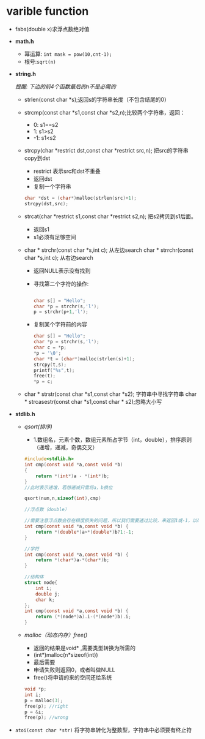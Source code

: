 # varible function

- fabs(double x)求浮点数绝对值
- **math.h**
    - 幂运算: `int mask = pow(10,cnt-1);`
    - 根号:`sqrt(n)`
- **string.h**
    
    *提醒: 下边的前4个函数最后的n不是必需的*
    
    - strlen(const char *s);返回s的字符串长度（不包含结尾的0）
    - strcmp(const char *s1,const char *s2,n);比较两个字符串，返回：
        - 0: s1==s2
        - 1: s1>s2
        - -1: s1<s2
    - strcpy(char *restrict dst,const char *restrict src,n); 把src的字符串copy到dst
        - restrict 表示src和dst不重叠
        - 返回dst
        - 复制一个字符串
        
        ```c
        char *dst = (char*)malloc(strlen(src)+1);
        strcpy(dst,src);
        ```
        
    - strcat(char *restrict s1,const char *restrict s2,n); 把s2拷贝到s1后面。
        - 返回s1
        - s1必须有足够空间
    - char * strchr(const char *s,int c);  从左边search
    char * strrchr(const char *s,int c); 从右边search
        - 返回NULL表示没有找到
        - 寻找第二个字符的操作:
            
            ```c
            
            char s[] = "Hello";
            char *p = strchr(s,'l');
            p = strchr(p+1,'l');
            ```
            
        - 复制某个字符前的内容
            
            ```c
            char s[] = "Hello";
            char *p = strchr(s,'l');
            char c = *p;
            *p = '\0';
            char *t = (char*)malloc(strlen(s)+1);
            strcpy(t,s);
            printf("%s",t);
            free(t);
            *p = c;
            
            ```
            
    - char * strstr(const char *s1,const char *s2); 字符串中寻找字符串
    char * strcasestr(const char *s1,const char * s2);忽略大小写
    
- **stdlib.h**
    - *qsort(排序)*
        - 1.数组名，元素个数，数组元素所占字节（int，double），排序原则（递增，递减，奇偶交叉）
        
        ```c
        #include<stdlib.h>
        int cmp(const void *a,const void *b)
        {
        	return *(int*)a - *(int*)b;
        }
        //此时表示递增，若想递减只需将a，b换位
        
        qsort(num,n,sizeof(int),cmp)
        ```
        
        ```c
        //浮点数（double） 
        
        //需要注意浮点数会存在精度损失的问题，所以我们需要通过比较，来返回1或-1，以确定是增序还是降序。
        int cmp(const void *a,const void *b) {
        	return *(double*)a>*(double*)b?1:-1;
        }
        ```
        
        ```c
        //字符
        int cmp(const void *a,const void *b) {
        	return *(char*)a-*(char*)b;
        }
        ```
        
        ```c
        //结构体
        struct node{
        	int i;
        	double j;
        	char k;
        };
        int cmp(const void *a,const void *b) {
        	return (*(node*)a).i-(*(node*)b).i;
        }
        ```
        
    - *malloc（动态内存）free()*
        - 返回的结果是void* ,需要类型转换为所需的
        - (int*)malloc(n*sizeof(int))
        - 最后需要
        - 申请失败则返回0，或者叫做NULL
        - free()将申请的来的空间还给系统
        
        ```c
        void *p;
        int i;
        p = malloc(3);
        free(p); //right
        p = &i;
        free(p); //wrong
        ```
        
- `atoi(const char *str)` 将字符串转化为整数型，字符串中必须要有终止符